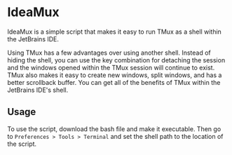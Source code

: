# IdeaMux

IdeaMux is a simple script that makes it easy to run TMux as a shell within the JetBrains IDE.

Using TMux has a few advantages over using another shell. Instead of hiding the shell, you can use the key combination for detaching the session and the windows opened within the TMux session will continue to exist. TMux also makes it easy to create new windows, split windows, and has a better scrollback buffer. You can get all of the benefits of TMux within the JetBrains IDE's shell.

## Usage

To use the script, download the bash file and make it executable. Then go to `Preferences > Tools > Terminal` and set the shell path to the location of the script.
